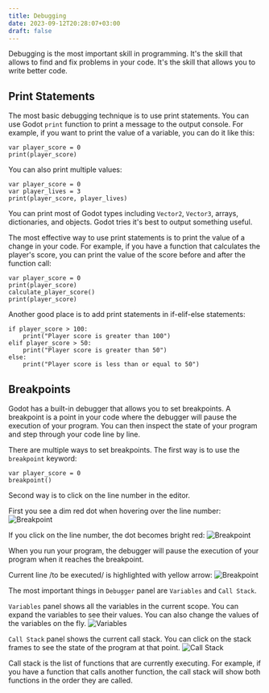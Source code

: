 ```yaml
---
title: Debugging
date: 2023-09-12T20:28:07+03:00
draft: false
---
```


Debugging is the most important skill in programming. It's the skill that
allows to find and fix problems in your code. It's the skill that allows you
to write better code.

## Print Statements

The most basic debugging technique is to use print statements. You can use
Godot `print` function to print a message to the output console. For example,
if you want to print the value of a variable, you can do it like this:

```gdscript
var player_score = 0
print(player_score)
```

You can also print multiple values:

```gdscript
var player_score = 0
var player_lives = 3
print(player_score, player_lives)
```

You can print most of Godot types including `Vector2`, `Vector3`, arrays,
dictionaries, and objects. Godot tries it's best to output something useful.

The most effective way to use print statements is to print the value of a change
in your code. For example, if you have a function that calculates the player's
score, you can print the value of the score before and after the function call:

```gdscript
var player_score = 0
print(player_score)
calculate_player_score()
print(player_score)
```

Another good place is to add print statements in if-elif-else statements:

```gdscript
if player_score > 100:
    print("Player score is greater than 100")
elif player_score > 50:
    print("Player score is greater than 50")
else:
    print("Player score is less than or equal to 50")
```

## Breakpoints

Godot has a built-in debugger that allows you to set breakpoints. A breakpoint
is a point in your code where the debugger will pause the execution of your
program. You can then inspect the state of your program and step through your
code line by line.

There are multiple ways to set breakpoints. The first way is to use the `breakpoint`
keyword:

```gdscript
var player_score = 0
breakpoint()
```

Second way is to click on the line number in the editor.

First you see a dim red dot when hovering over the line number:
![Breakpoint](/images/debugging/breakpoint1.png)

If you click on the line number, the dot becomes bright red:
![Breakpoint](/images/debugging/breakpoint2.png)

When you run your program, the debugger will pause the execution of your program
when it reaches the breakpoint.

Current line /to be executed/ is highlighted with yellow arrow:
![Breakpoint](/images/debugging/currentline.png)

The most important things in `Debugger` panel are `Variables` and `Call Stack`.

`Variables` panel shows all the variables in the current scope. You can expand
the variables to see their values. You can also change the values of the
variables on the fly.
![Variables](/images/debugging/variables.png)

`Call Stack` panel shows the current call stack. You can click on the stack
frames to see the state of the program at that point.
![Call Stack](/images/debugging/callstack.png)

Call stack is the list of functions that are currently executing. For example,
if you have a function that calls another function, the call stack will show
both functions in the order they are called.
